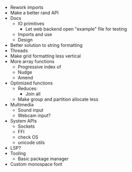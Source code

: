 - Rework imports
- Make a better rand API
- Docs
  - IO primitives
    - Let web backend open "example" file for testing
  - Imports and use
  - Design
- Better solution to string formatting
- Threads
- Make grid formatting less vertical
- More array functions
  - Progressive index of
  - Nudge
  - Amend
- Optimized functions
  - Reduces:
    - Join all
  - Make group and partition allocate less
- Multimedia
  - Sound input
  - Webcam input?
- System APIs
  - Sockets
  - FFI
  - check OS
  - unicode utils
- LSP?
- Tooling
  - Basic package manager
- Custom monospace font
